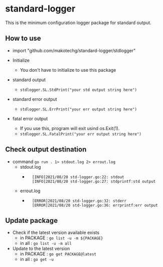 # standard-logger
This is the minimum configuration logger package for standard output.

## How to use
- import "github.com/makotechg/standard-logger/stdlogger"

- Initialize
    - You don't have to initialize to use this package

- standard output
    - `stdlogger.SL.StdPrint("your std output string here")`

- standard error output
    - `stdlogger.SL.ErrPrint("your err output string here")`

- fatal error output
    - If you use this, program will exit usind os.Exit(1).
    - `stdlogger.SL.FatalPrint("your err output string here")`

## Check output destination
- command `go run . 1> stdout.log 2> errout.log`
    - stdout.log
        - ```
            [INFO]2021/08/20 std-logger.go:22: stdout
            [INFO]2021/08/20 std-logger.go:27: stdprintf:std output
            ```
    - errout.log
        - ```
            [ERROR]2021/08/20 std-logger.go:32: stderr
            [ERROR]2021/08/20 std-logger.go:36: errprintf:err output
            ```
    
## Update package
- Check if the latest version available exists
    - in PACKAGE : `go list -u -m ${PACKAGE}`
    - in all : `go list -u -m all`
- Update to the latest version
    - in PACKAGE : `go get PACKAGE@latest`
    - in all : `go get -u`